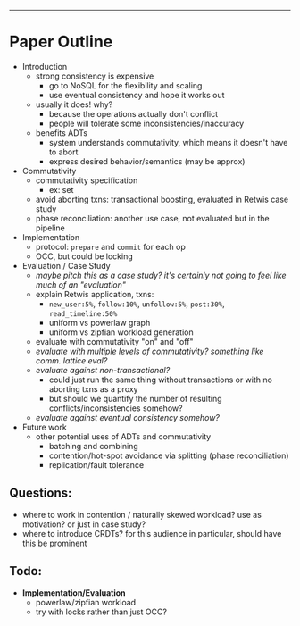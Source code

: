 ----------------------
# Paper Outline
- Introduction
    - strong consistency is expensive
        - go to NoSQL for the flexibility and scaling
        - use eventual consistency and hope it works out
    - usually it does! why?
        - because the operations actually don't conflict
        - people will tolerate some inconsistencies/inaccuracy 
    - benefits ADTs
        - system understands commutativity, which means it doesn't have to abort
        - express desired behavior/semantics (may be approx)
- Commutativity
    - commutativity specification
        - ex: set
    - avoid aborting txns: transactional boosting, evaluated in Retwis case study
    - phase reconciliation: another use case, not evaluated but in the pipeline
- Implementation
    - protocol: `prepare` and `commit` for each op
    - OCC, but could be locking
- Evaluation / Case Study
    - *maybe pitch this as a case study? it's certainly not going to feel like much of an "evaluation"*
    - explain Retwis application, txns:
        - `new_user:5%`, `follow:10%`, `unfollow:5%`, `post:30%`, `read_timeline:50%`
        - uniform vs powerlaw graph
        - uniform vs zipfian workload generation
    - evaluate with commutativity "on" and "off"
    - *evaluate with multiple levels of commutativity? something like comm. lattice eval?*
    - *evaluate against non-transactional?*
        - could just run the same thing without transactions or with no aborting txns as a proxy
        - but should we quantify the number of resulting conflicts/inconsistencies somehow?
    - *evaluate against eventual consistency somehow?*
- Future work
    - other potential uses of ADTs and commutativity
        - batching and combining
        - contention/hot-spot avoidance via splitting (phase reconciliation)
        - replication/fault tolerance

## Questions:
- where to work in contention / naturally skewed workload? use as motivation? or just in case study?
- where to introduce CRDTs? for this audience in particular, should have this be prominent

## Todo:
- **Implementation/Evaluation**
  - powerlaw/zipfian workload
  - try with locks rather than just OCC?
